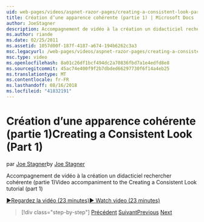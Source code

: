 ```yaml
---
uid: web-pages/videos/aspnet-razor-pages/creating-a-consistent-look-part-1
title: Création d’une apparence cohérente (partie 1) | Microsoft Docs
author: JoeStagner
description: Accompagnement de vidéo à la création un didacticiel rechercher cohérente (partie 1)
ms.author: riande
ms.date: 02/25/2011
ms.assetid: 1057d00f-187f-4187-a674-194b6262c3a3
msc.legacyurl: /web-pages/videos/aspnet-razor-pages/creating-a-consistent-look-part-1
msc.type: video
ms.openlocfilehash: 8a01c26df1bcf494dc2a70836fbd7a1e4edfd8e8
ms.sourcegitcommit: 45ac74e400f9f2b7dbded66297730f6f14a4eb25
ms.translationtype: MT
ms.contentlocale: fr-FR
ms.lasthandoff: 08/16/2018
ms.locfileid: "41832191"
---
```

<a name="creating-a-consistent-look-part-1"></a><span data-ttu-id="21ec7-103">Création d’une apparence cohérente (partie 1)</span><span class="sxs-lookup"><span data-stu-id="21ec7-103">Creating a Consistent Look (Part 1)</span></span>
====================
<span data-ttu-id="21ec7-104">par [Joe Stagner](https://github.com/JoeStagner)</span><span class="sxs-lookup"><span data-stu-id="21ec7-104">by [Joe Stagner](https://github.com/JoeStagner)</span></span>

<span data-ttu-id="21ec7-105">Accompagnement de vidéo à la création un didacticiel rechercher cohérente (partie 1)</span><span class="sxs-lookup"><span data-stu-id="21ec7-105">Video accompaniment to the Creating a Consistent Look tutorial (part 1)</span></span>

[<span data-ttu-id="21ec7-106">&#9654;Regardez la vidéo (23 minutes)</span><span class="sxs-lookup"><span data-stu-id="21ec7-106">&#9654; Watch video (23 minutes)</span></span>](https://channel9.msdn.com/Blogs/ASP-NET-Site-Videos/creating-a-consistent-look-part-1)

> [!div class="step-by-step"]
> <span data-ttu-id="21ec7-107">[Précédent](introduction-to-aspnet-web-programming-using-the-razor-syntax.md)
> [Suivant](creating-a-consistent-look-part-2.md)</span><span class="sxs-lookup"><span data-stu-id="21ec7-107">[Previous](introduction-to-aspnet-web-programming-using-the-razor-syntax.md)
[Next](creating-a-consistent-look-part-2.md)</span></span>

